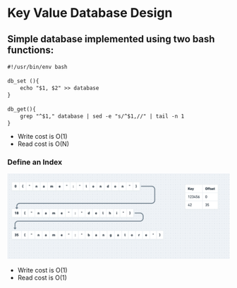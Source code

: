 # Key Value Database Design

## Simple database implemented using two bash functions:
```
#!/usr/bin/env bash

db_set (){
    echo "$1, $2" >> database
}

db_get(){
    grep "^$1," database | sed -e "s/^$1,//" | tail -n 1
}
```

- Write cost is O(1)
- Read cost is O(N)

### Define an Index

![alt text](SimpleDatabaseWithIndex.png)

- Write cost is O(1)
- Read cost is O(1)

